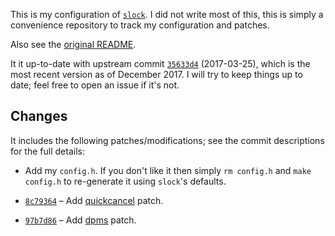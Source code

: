 This is my configuration of [`slock`](https://tools.suckless.org/slock/). I did
not write most of this, this is simply a convenience repository to track my
configuration and patches.

Also see the
[original README](https://github.com/Carpetsmoker/slock/blob/master/README).

It it up-to-date with upstream commit
[`35633d4`](https://git.suckless.org/slock/log/) (2017-03-25), which is the most
recent version as of December 2017. I will try to keep things up to date; feel
free to open an issue if it's not.

Changes
-------

It includes the following patches/modifications; see the commit descriptions for
the full details:

- Add my `config.h`. If you don't like it then simply `rm config.h` and `make
  config.h` to re-generate it using `slock`'s defaults.

- [`8c79364`](https://github.com/Carpetsmoker/slock/commit/8c79364) – Add
  [quickcancel](https://tools.suckless.org/slock/patches/quickcancel) patch.

- [`97b7d86`](https://github.com/Carpetsmoker/slock/commit/97b7d86) – Add
  [dpms](https://tools.suckless.org/slock/patches/dpms) patch.
